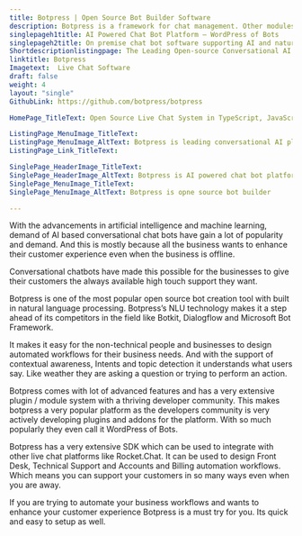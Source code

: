 ```yaml
---
title: Botpress | Open Source Bot Builder Software
description: Botpress is a framework for chat management. Other modules like subscription list, scheduled messages, send broadcasts can be used for marketing campaigns.
singlepageh1title: AI Powered Chat Bot Platform – WordPress of Bots
singlepageh2title: On premise chat bot software supporting AI and natural language processing to automate conversations and workflows. Train bots to provide 24/7 live support
Shortdescriptionlistingpage: The Leading Open-source Conversational AI Platform for Enterprise Automation
linktitle: Botpress
Imagetext:  Live Chat Software 
draft: false
weight: 4
layout: "single"
GithubLink: https://github.com/botpress/botpress

HomePage_TitleText: Open Source Live Chat System in TypeScript, JavaScript.

ListingPage_MenuImage_TitleText: 
ListingPage_MenuImage_AltText: Botpress is leading conversational AI platform
ListingPage_Link_TitleText: 

SinglePage_HeaderImage_TitleText: 
SinglePage_HeaderImage_AltText: Botpress is AI powered chat bot platform
SinglePage_MenuImage_TitleText: 
SinglePage_MenuImage_AltText: Botpress is opne source bot builder

---
```


With the advancements in artificial intelligence and machine learning, demand of AI based conversational chat bots have gain a lot of popularity and demand. And this is mostly because all the business wants to enhance their customer experience even when the business is offline.

Conversational chatbots have made this possible for the businesses to give their customers the always available high touch support they want.

Botpress is one of the most popular open source bot creation tool with built in natural language processing. Botpress’s NLU technology makes it a step ahead of its competitors in the field like Botkit, Dialogflow and Microsoft Bot Framework.

It makes it easy for the non-technical people and businesses to design automated workflows for their business needs. And with the support of contextual awareness, Intents and topic detection it understands what users say. Like weather they are asking a question or trying to perform an action.

Botpress comes with lot of advanced features and has a very extensive plugin / module system with a thriving developer community. This makes botpress a very popular platform as the developers community is very actively developing plugins and addons for the platform. With so much popularly they even call it WordPress of Bots.

Botpress has a very extensive SDK which can be used to integrate with other live chat platforms like Rocket.Chat. It can be used to design Front Desk, Technical Support and Accounts and Billing automation workflows. Which means you can support your customers in so many ways even when you are away.

If you are trying to automate your business workflows and wants to enhance your customer experience Botpress is a must try for you. Its quick and easy to setup as well.